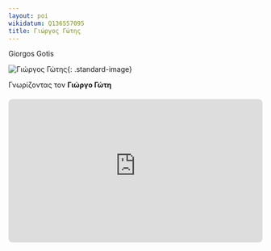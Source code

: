 ```yaml
---
layout: poi
wikidatum: Q136557095
title: Γιώργος Γώτης  
---
```


Giorgos Gotis

![Γιώργος Γώτης](https://blogger.googleusercontent.com/img/b/R29vZ2xl/AVvXsEjiFs1DLnInxy-UGvynH3w-bxzMqRNQF5wacE3SG0fenTuZDV4O4zoYcRlzT_krfSmA6NXL5v1VoiTJ2gTKsyZd0A01NDfjWLISV8JfpnFyIbNp6_RghjUzObdzan9tZa5KI9jsOqXSaxw/s1600/%CE%93%CE%A9%CE%A4%CE%97%CE%A3+%CE%93+%CE%95%CE%9A%CE%98%CE%95%CE%A3%CE%97.jpg){: .standard-image}

Γνωρίζοντας τον **Γιώργο Γώτη**

<div style="position: relative; padding-bottom: 56.25%; height: 0; overflow: hidden; margin: 20px 0;">
    <iframe 
        src="https://www.youtube-nocookie.com/embed/p79cM2aSrjg" 
        style="position: absolute; top: 0; left: 0; width: 100%; height: 100%; border-radius: 8px;" 
        frameborder="0" 
        allowfullscreen>
    </iframe>
</div>
